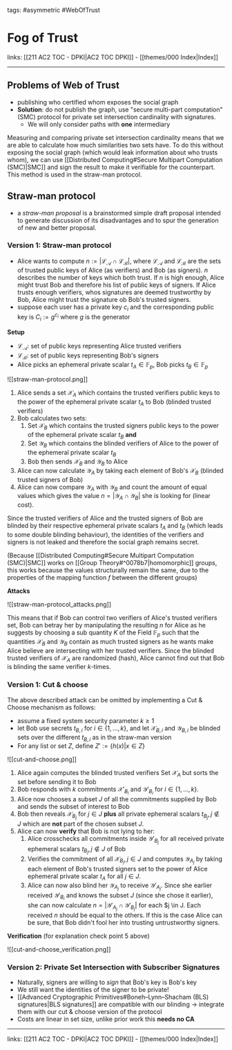 tags: #asymmetric #WebOfTrust

# Fog of Trust

links: [[211 AC2 TOC - DPKI|AC2 TOC DPKI]] - [[themes/000 Index|Index]]

---

## Problems of Web of Trust

- publishing who certified whom exposes the social graph
- **Solution**: do not publish the graph, use "secure multi-part computation" (SMC) protocol for private set intersection cardinality with signatures.
	- We will only consider paths with **one** intermediary

Measuring and comparing private set intersection cardinality means that we are able to calculate how much similarities two sets have. To do this without exposing the social graph (which would leak information about who trusts whom), we can use [[Distributed Computing#Secure Multipart Computation (SMC)|SMC]] and sign the result to make it verifiable for the counterpart. This method is used in the straw-man protocol.

## Straw-man protocol

- a *straw-man proposal* is a brainstormed simple draft proposal intended to generate discussion of its disadvantages and to spur the generation of new and better proposal.

### Version 1: Straw-man protocol

- Alice wants to compute $n := |\mathcal{L_A} \cap \mathcal{L_B}|$, where $\mathcal{L_A}$ and $\mathcal{L_B}$ are the sets of trusted public keys of Alice (as verifiers) and Bob (as signers). $n$ describes the number of keys which both trust. If $n$ is high enough, Alice might trust Bob and therefore his list of public keys of signers. If Alice trusts enough verifiers, whos signatures are deemed trustworthy by Bob, Alice might trust the signature ob Bob's trusted signers.
- suppose each user has a private key $c_i$ and the corresponding public key is $C_i := g^{c_i}$ where $g$ is the generator

**Setup**

- $\mathcal{L_A}$: set of public keys representing Alice trusted verifiers
- $\mathcal{L_B}$: set of public keys representing Bob's signers
- Alice picks an ephemeral private scalar $t_A \in \mathbb{F}_p$, Bob picks $t_B \in \mathbb{F}_p$

![[straw-man-protocol.png]]

1. Alice sends a set $\mathcal{X}_A$ which contains the trusted verifiers public keys to the power of the ephemeral private scalar $t_A$ to Bob (blinded trusted verifiers)
2. Bob calculates two sets: 
	1. Set $\mathcal{X}_B$ which contains the trusted signers public keys to the power of the ephemeral private scalar $t_B$ **and** 
	2. Set $\mathcal{Y}_B$ which contains the blinded verifiers of Alice to the power of the ephemeral private scalar $t_B$
	3. Bob then sends $\mathcal{X}_B$ and $\mathcal{Y}_B$ to Alice
3. Alice can now calculate $\mathcal{Y}_A$ by taking each element of Bob's $\mathcal{X}_B$ (blinded trusted signers of Bob)
4. Alice can now compare $\mathcal{Y}_A$ with $\mathcal{Y}_B$ and count the amount of equal values which gives the value $n = |\mathcal{Y}_A \cap \mathcal{Y}_B|$ she is looking for (linear cost).

Since the trusted verifiers of Alice and the trusted signers of Bob are blinded by their respective ephemeral private scalars $t_A$ and $t_B$ (which leads to some double blinding behaviour), the identities of the verifiers and signers is not leaked and therefore the social graph remains secret.

(Because [[Distributed Computing#Secure Multipart Computation (SMC)|SMC]] works on [[Group Theory#^0078b7|homomorphic]] groups, this works because the values structurally remain the same, due to the properties of the mapping function $f$ between the different groups)

**Attacks**

![[straw-man-protocol_attacks.png]]

This means that if Bob can control two verifiers of Alice's trusted verifiers set, Bob can betray her by manipulating the resulting $n$ for Alice as he suggests by choosing a sub quantity $K$ of the Field $\mathbb{F}_p$ such that the quantities $\mathcal{X}_B$ and $\mathcal{Y}_B$ contain as much trusted signers as he wants make Alice believe are intersecting with her trusted verifiers. Since the blinded trusted verifiers of $\mathcal{X}_A$ are randomized (hash), Alice cannot find out that Bob is blinding the same verifier $k$-times.

### Version 1: Cut & choose

The above described attack can be omitted by implementing a Cut & Choose mechanism as follows:

- assume a fixed system security parameter $k \geq 1$
- let Bob use secrets $t_{B,i}$ for $i \in \{1,...,k\}$, and let $\mathcal{X}_{B,i}$ and $\mathcal{Y}_{B,i}$ be blinded sets over the different $t_{B,i}$ as in the straw-man version
- For any list or set $Z$, define $Z' := \{h(x)|x \in Z\}$

![[cut-and-choose.png]]

1. Alice again computes the blinded trusted verifiers Set $\mathcal{X}_A$ but sorts the set before sending it to Bob
2. Bob responds with $k$ commitments $\mathcal{X'}_{B_i}$ and $\mathcal{Y'}_{B_i}$ for $i \in \{1,...,k\}$. 
3. Alice now chooses a subset $J$ of all the commitments supplied by Bob and sends the subset of interest to Bob
4. Bob then reveals $\mathcal{X}_{B_j}$ for $j \in J$ **plus** all private ephemeral scalars $t_{B_j}, j \notin J$ which are **not** part of the chosen subset $J$.
5. Alice can now **verify** that Bob is not lying to her: 
	1. Alice crosschecks all commitments inside $\mathcal{Y'}_{B_j}$ for all received private ephemeral scalars $t_{B_j}, j \notin J$ of Bob
	2. Verifies the commitment of all $\mathcal{X}_{B_j}, j \in J$ and computes $\mathcal{Y}_{A_j}$ by taking each element of Bob's trusted signers set to the power of Alice ephemeral private scalar $t_A$ for all $j \in J$.
	3. Alice can now also blind her $\mathcal{Y}_{A_j}$ to receive $\mathcal{Y'}_{A_j}$. Since she earlier received $\mathcal{Y'}_{B_i}$ and knows the subset $J$ (since she chose it earlier), she can now calculate $n = |\mathcal{Y'}_{A_j} \cap \mathcal{Y'}_{B_j}|$ for each $j \in J. Each received $n$ should be equal to the others. If this is the case Alice can be sure, that Bob didn't fool her into trusting untrustworthy signers.

**Verification**
(for explanation check point 5 above)

![[cut-and-choose_verification.png]]

### Version 2: Private Set Intersection with Subscriber Signatures

- Naturally, signers are willing to *sign* that Bob's key is Bob's key
- We still want the identities of the signer to be private!
- [[Advanced Cryptographic Primitives#Boneh–Lynn–Shacham (BLS) signatures|BLS signatures]] are compatible with our blinding $\rightarrow$ integrate them with our cut & choose version of the protocol
- Costs are linear in set size, unlike prior work this **needs no CA**

---
links: [[211 AC2 TOC - DPKI|AC2 TOC DPKI]] - [[themes/000 Index|Index]]
